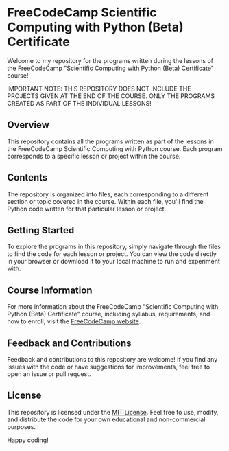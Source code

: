 # FreeCodeCamp Scientific Computing with Python (Beta) Certificate

Welcome to my repository for the programs written during the lessons of the FreeCodeCamp "Scientific Computing with
Python (Beta) Certificate" course!

IMPORTANT NOTE: THIS REPOSITORY DOES NOT INCLUDE THE PROJECTS GIVEN AT THE END OF THE COURSE. ONLY THE PROGRAMS CREATED
AS PART OF THE INDIVIDUAL LESSONS!

## Overview

This repository contains all the programs written as part of the lessons in the FreeCodeCamp Scientific Computing with
Python course. Each program corresponds to a specific lesson or project within the course.

## Contents

The repository is organized into files, each corresponding to a different section or topic covered in the course.
Within each file, you'll find the Python code written for that particular lesson or project.

## Getting Started

To explore the programs in this repository, simply navigate through the files to find the code for each lesson or
project. You can view the code directly in your browser or download it to your local machine to run and experiment with.

## Course Information

For more information about the FreeCodeCamp "Scientific Computing with Python (Beta) Certificate" course, including
syllabus, requirements, and how to enroll, visit the
[FreeCodeCamp website](https://www.freecodecamp.org/learn/scientific-computing-with-python/).

## Feedback and Contributions

Feedback and contributions to this repository are welcome! If you find any issues with the code or have suggestions for
improvements, feel free to open an issue or pull request.

## License

This repository is licensed under the [MIT License](LICENSE). Feel free to use, modify, and distribute the code for your
own educational and non-commercial purposes.

Happy coding!
